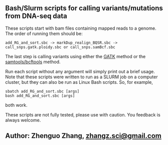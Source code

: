 ## Bash/Slurm scripts for calling variants/mutations from DNA-seq data

These scripts start with bam files containing mapped reads to a
genome. The order of running them should be:

	add_RG_and_sort.sbc -> markDup_realign_BQSR.sbc ->
	call_snps.gatk.ploidy.sbc or call_snps.samBcf.sbc

The last step is calling variants using either the
[GATK](https://software.broadinstitute.org/gatk/best-practices/)
method or the
[samtools/bcftools](http://samtools.sourceforge.net/mpileup.shtml)
method.

Run each script without any argument will simply print out a brief
usage. Note that these scripts were written to run as a SLURM job on a
computer cluster, but they can also be run as Linux Bash scripts. So,
for example, 
	
	sbatch add_RG_and_sort.sbc [args]
	bash add_RG_and_sort.sbc [args]

both work.

These scripts are not fully tested, please use with caution. You
feedback is always welcome.

## Author: Zhenguo Zhang, zhangz.sci@gmail.com

